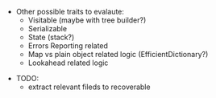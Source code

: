 -   Other possible traits to evalaute:
    -   Visitable (maybe with tree builder?)
    -   Serializable
    -   State (stack?)
    -   Errors Reporting related
    -   Map vs plain object related logic (EfficientDictionary?)
    -   Lookahead related logic

*   TODO:
    -   extract relevant fileds to recoverable
